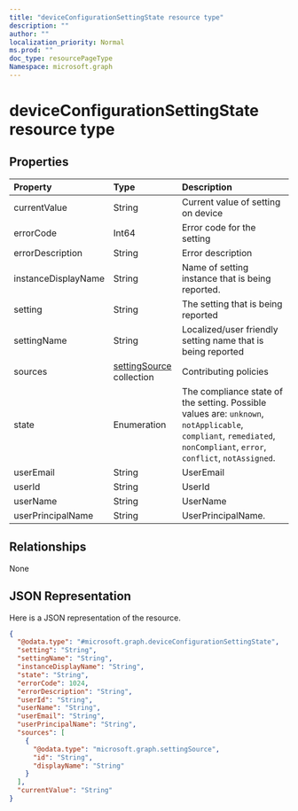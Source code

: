 ```yaml
---
title: "deviceConfigurationSettingState resource type"
description: ""
author: ""
localization_priority: Normal
ms.prod: ""
doc_type: resourcePageType
Namespace: microsoft.graph
---
```



# deviceConfigurationSettingState resource type



## Properties
|Property|Type|Description|
|:---|:---|:---|
|currentValue|String|Current value of setting on device|
|errorCode|Int64|Error code for the setting|
|errorDescription|String|Error description|
|instanceDisplayName|String|Name of setting instance that is being reported.|
|setting|String|The setting that is being reported|
|settingName|String|Localized/user friendly setting name that is being reported|
|sources|[settingSource](../resources/settingSource.md) collection|Contributing policies|
|state|Enumeration|The compliance state of the setting. Possible values are: `unknown`, `notApplicable`, `compliant`, `remediated`, `nonCompliant`, `error`, `conflict`, `notAssigned`.|
|userEmail|String|UserEmail|
|userId|String|UserId|
|userName|String|UserName|
|userPrincipalName|String|UserPrincipalName.|

## Relationships
None

## JSON Representation
Here is a JSON representation of the resource.
<!-- {
  "blockType": "resource",
  "@odata.type": "microsoft.graph.deviceConfigurationSettingState"
}
-->
``` json
{
  "@odata.type": "#microsoft.graph.deviceConfigurationSettingState",
  "setting": "String",
  "settingName": "String",
  "instanceDisplayName": "String",
  "state": "String",
  "errorCode": 1024,
  "errorDescription": "String",
  "userId": "String",
  "userName": "String",
  "userEmail": "String",
  "userPrincipalName": "String",
  "sources": [
    {
      "@odata.type": "microsoft.graph.settingSource",
      "id": "String",
      "displayName": "String"
    }
  ],
  "currentValue": "String"
}
```

